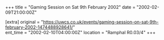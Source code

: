 +++
title = "Gaming Session on Sat 9th February 2002"
date = "2002-02-09T21:00:00Z"

[extra]
original = "https://uwcs.co.uk/events/gaming-session-on-sat-9th-february-2002-1474488928641/"    
ent_time = "2002-02-10T04:00:00Z"
location = "Ramphal R0.03/4"
+++



